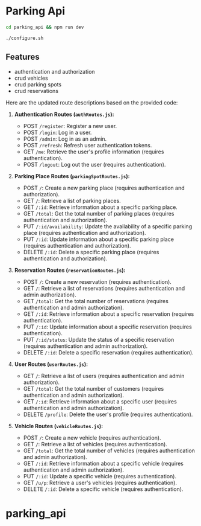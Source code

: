 # Parking Api

```sh
cd parking_api && npm run dev
```

```sh
./configure.sh
```

## Features

- authentication and authorization
- crud vehicles
- crud parking spots
- crud reservations

Here are the updated route descriptions based on the provided code:

1. **Authentication Routes (`authRoutes.js`):**

   - POST `/register`: Register a new user.
   - POST `/login`: Log in a user.
   - POST `/admin`: Log in as an admin.
   - POST `/refresh`: Refresh user authentication tokens.
   - GET `/me`: Retrieve the user's profile information (requires authentication).
   - POST `/logout`: Log out the user (requires authentication).

2. **Parking Place Routes (`parkingSpotRoutes.js`):**

   - POST `/`: Create a new parking place (requires authentication and authorization).
   - GET `/`: Retrieve a list of parking places.
   - GET `/:id`: Retrieve information about a specific parking place.
   - GET `/total`: Get the total number of parking places (requires authentication and authorization).
   - PUT `/:id/availability`: Update the availability of a specific parking place (requires authentication and authorization).
   - PUT `/:id`: Update information about a specific parking place (requires authentication and authorization).
   - DELETE `/:id`: Delete a specific parking place (requires authentication and authorization).

3. **Reservation Routes (`reservationRoutes.js`):**

   - POST `/`: Create a new reservation (requires authentication).
   - GET `/`: Retrieve a list of reservations (requires authentication and admin authorization).
   - GET `/total`: Get the total number of reservations (requires authentication and admin authorization).
   - GET `/:id`: Retrieve information about a specific reservation (requires authentication).
   - PUT `/:id`: Update information about a specific reservation (requires authentication).
   - PUT `/:id/status`: Update the status of a specific reservation (requires authentication and admin authorization).
   - DELETE `/:id`: Delete a specific reservation (requires authentication).

4. **User Routes (`userRoutes.js`):**

   - GET `/`: Retrieve a list of users (requires authentication and admin authorization).
   - GET `/total`: Get the total number of customers (requires authentication and admin authorization).
   - GET `/:id`: Retrieve information about a specific user (requires authentication and admin authorization).
   - DELETE `/profile`: Delete the user's profile (requires authentication).

5. **Vehicle Routes (`vehicleRoutes.js`):**
   - POST `/`: Create a new vehicle (requires authentication).
   - GET `/`: Retrieve a list of vehicles (requires authentication).
   - GET `/total`: Get the total number of vehicles (requires authentication and admin authorization).
   - GET `/:id`: Retrieve information about a specific vehicle (requires authentication and admin authorization).
   - PUT `/:id`: Update a specific vehicle (requires authentication).
   - GET `/u/p`: Retrieve a user's vehicles (requires authentication).
   - DELETE `/:id`: Delete a specific vehicle (requires authentication).
# parking_api
